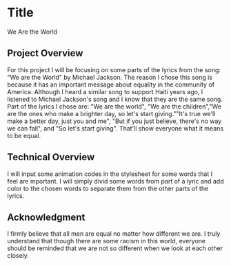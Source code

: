 # Title
We Are the World

## Project Overview
For this project I will be focusing on some parts of the lyrics from the song: "We are the World" by Michael Jackson. The reason I chose this song is because it has an important message about equality in the community of America. Although I heard a similar song to support Haiti years ago, I listened to Michael Jackson's song and I know that they are the same song. Part of the lyrics I chose are: "We are the world", 
"We are the children","We are the ones who make a brighter day, so let's start giving.""It's true we'll make a better day, just you and me", "But if you just believe, there's no way we can fall", and "So let's start giving".  That'll show everyone what it means to be equal. 

## Technical Overview
I will input some animation codes in the stylesheet for some words that I feel are mportant. I will simply divid some words from part of a lyric and add color to the chosen words to separate them from the other parts of the lyrics. 

## Acknowledgment
I firmly believe that all men are equal no matter how different we are. I truly understand that though there are some racism in this world, everyone should be reminded that we are not so different when we look at each other closely. 
